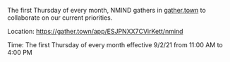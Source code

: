 The first Thursday of every month, NMIND gathers in [gather.town](https://www.google.com/url?q=https://gather.town/app/ESJPNXX7CVirKett/nmind) to collaborate on our current priorities.

Location: https://gather.town/app/ESJPNXX7CVirKett/nmind

Time: The first Thursday of every month effective 9/2/21 from 11:00 AM to 4:00 PM